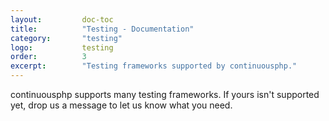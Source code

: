 ```yaml
---
layout:         doc-toc
title:          "Testing - Documentation"
category:       "testing"
logo:           testing
order:          3
excerpt:        "Testing frameworks supported by continuousphp."
---
```

continuousphp supports many testing frameworks. If yours isn't supported yet, drop us a message to let us know what you need.
